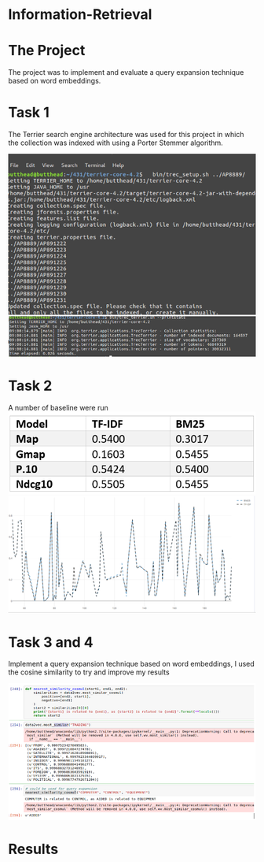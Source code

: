# Information-Retrieval

# The Project 
The project was to implement and evaluate a query expansion technique based on word embeddings.

# Task 1
The Terrier search engine architecture was used for this project in which the collection was indexed with using a Porter Stemmer algorithm. 


![screenshots](./task1/setup.PNG)
![screenshots](./task1/print-stats.PNG)


# Task 2
A number of baseline were run 
![screenshots](./task2/screenshots/results.PNG)
![screenshots](./task2/screenshots/results1.PNG)


# Task 3 and 4
Implement a query expansion technique based on word embeddings, I used the cosine similarity to try and improve my results

![screenshots](./task3-4/results2.PNG)

# Results
